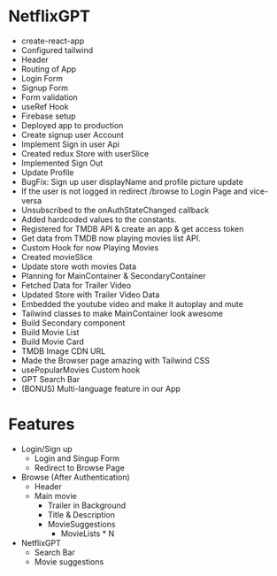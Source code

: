 # NetflixGPT
 - create-react-app
 - Configured tailwind
 - Header
 - Routing of App
 - Login Form
 - Signup Form
 - Form validation
 - useRef Hook
 - Firebase setup
 - Deployed app to production
 - Create signup user Account
 - Implement Sign in user Api
 - Created redux Store with userSlice
 - Implemented Sign Out
 - Update Profile
 - BugFix: Sign up user displayName and profile picture update
 - If the user is not logged in redirect /browse to Login Page and vice-versa
 - Unsubscribed to the onAuthStateChanged callback
 - Added hardcoded values to the constants.
 - Registered for TMDB API & create an app & get access token
 - Get data from TMDB now playing movies list API.
 - Custom Hook for now Playing Movies
 - Created movieSlice
 - Update store woth movies Data
 - Planning for MainContainer & SecondaryContainer
 - Fetched Data for Trailer Video
 - Updated Store with Trailer Video Data
 - Embedded the youtube video and make it autoplay and mute
 - Tailwind classes to make MainContainer look awesome
 - Build Secondary component
 - Build Movie List
 - Build Movie Card
 - TMDB Image CDN URL
 - Made the Browser page amazing with Tailwind CSS 
 - usePopularMovies Custom hook
 - GPT Search Bar
 - (BONUS) Multi-language feature in our App
# Features
- Login/Sign up
    - Login and Singup Form
    - Redirect to Browse Page
- Browse (After Authentication)
    - Header
    - Main movie
      - Trailer in Background
      - Title & Description
      - MovieSuggestions
         - MovieLists * N
- NetflixGPT
    - Search Bar
    - Movie suggestions      